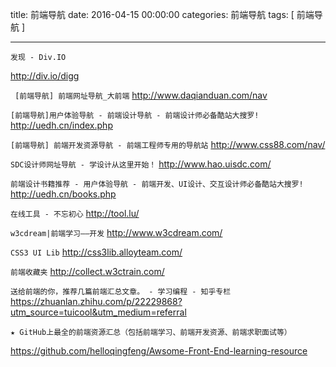 title: 前端导航
date: 2016-04-15 00:00:00
categories:  前端导航
tags: [ 前端导航 ]


---


`发现 - Div.IO`

http://div.io/digg


` [前端导航] 前端网址导航_大前端`
http://www.daqianduan.com/nav


`[前端导航]用户体验导航 - 前端设计导航 - 前端设计师必备酷站大搜罗!`
http://uedh.cn/index.php


`[前端导航] 前端开发资源导航 - 前端工程师专用的导航站`
http://www.css88.com/nav/


`SDC设计师网址导航 - 学设计从这里开始！`
http://www.hao.uisdc.com/


`前端设计书籍推荐 - 用户体验导航 - 前端开发、UI设计、交互设计师必备酷站大搜罗!`
http://uedh.cn/books.php


`在线工具 - 不忘初心`
http://tool.lu/


`w3cdream|前端学习——开发`
http://www.w3cdream.com/


`CSS3 UI Lib`
http://css3lib.alloyteam.com/


`前端收藏夹`
http://collect.w3ctrain.com/



`送给前端的你，推荐几篇前端汇总文章。 - 学习编程 - 知乎专栏`
https://zhuanlan.zhihu.com/p/22229868?utm_source=tuicool&utm_medium=referral



`★ GitHub上最全的前端资源汇总（包括前端学习、前端开发资源、前端求职面试等）`

https://github.com/helloqingfeng/Awsome-Front-End-learning-resource


<!-- more -->
